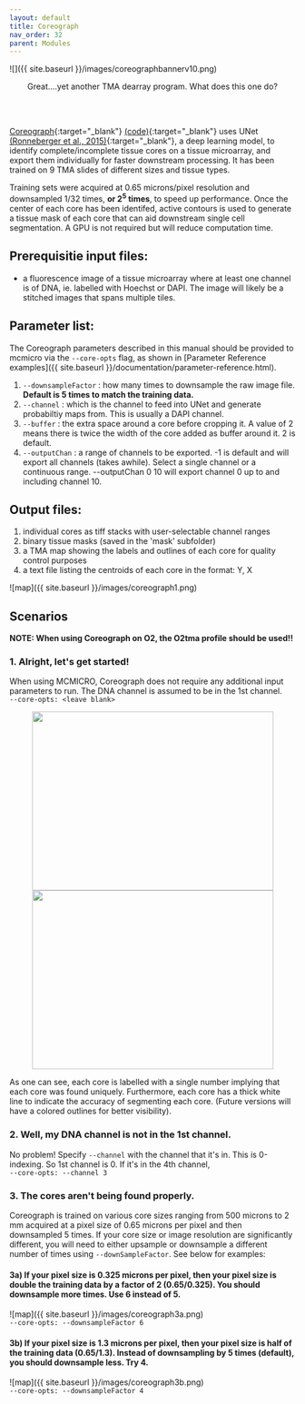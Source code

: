 ```yaml
---
layout: default
title: Coreograph
nav_order: 32
parent: Modules
---
```


![]({{ site.baseurl }}/images/coreographbannerv10.png)
<p align="center">
  Great....yet another TMA dearray program. What does this one do?
</p>
<br>
<br>

[Coreograph](https://doi.org/10.1038/s41592-021-01308-y){:target="_blank"} [(code)](https://github.com/HMS-IDAC/Coreograph){:target="_blank"} uses UNet [(Ronneberger et al., 2015)](https://arxiv.org/abs/1505.04597){:target="_blank"}, a deep learning model, to identify complete/incomplete tissue cores on a tissue microarray, and export them individually for faster downstream processing. It has been trained on 9 TMA slides of different sizes and tissue types.

Training sets were acquired at 0.65 microns/pixel resolution and downsampled 1/32 times, **or 2<sup>5</sup> times**, to speed up performance. Once the center of each core has been identifed, active contours is used to generate a tissue mask of each core that can aid downstream single cell segmentation. A GPU is not required but will reduce computation time.

## Prerequisitie input files:
- a fluorescence image of a tissue microarray where at least one channel is of DNA, ie. labelled with Hoechst or DAPI. The image will likely be a stitched images that spans multiple tiles. <br>

## Parameter list:
The Coreograph parameters described in this manual should be provided to mcmicro via the `--core-opts` flag, as shown in [Parameter Reference examples]({{ site.baseurl }}/documentation/parameter-reference.html). <br>
1. `--downsampleFactor` : how many times to downsample the raw image file. **Default is 5 times to match the training data.** <br>
2. `--channel` : which is the channel to feed into UNet and generate probabiltiy maps from. This is usually a DAPI channel. <br>
3. `--buffer` : the extra space around a core before cropping it. A value of 2 means there is twice the width of the core added as buffer around it. 2 is default. <br>
4. `--outputChan` : a range of channels to be exported. -1 is default and will export all channels (takes awhile). Select a single channel or a continuous range. --outputChan 0 10 will export channel 0 up to and including channel 10. <br>

## Output files:
1. individual cores as tiff stacks with user-selectable channel ranges
2. binary tissue masks (saved in the 'mask' subfolder)
3. a TMA map showing the labels and outlines of each core for quality control purposes<br>
4. a text file listing the centroids of each core in the format: Y, X

![map]({{ site.baseurl }}/images/coreograph1.png)<br>

## Scenarios
**NOTE: When using Coreograph on O2, the O2tma profile should be used!!**<br>
### **1. Alright, let's get started!**
When using MCMICRO, Coreograph does not require any additional input parameters to run. The DNA channel is assumed to be in the 1st channel.<br>
`--core-opts: <leave blank>`<br>
<p align="center">
<img src="{{ site.baseurl }}/images/coreograph-raw.jpg" width="425" height="315" /> <img src="{{ site.baseurl }}/images/coreograph-probmap.jpg" width="425" height="315" />
</p>
As one can see, each core is labelled with a single number implying that each core was found uniquely. Furthermore, each core has a thick white line to indicate the accuracy of segmenting each core. (Future versions will have a colored outlines for better visibility).

### **2. Well, my DNA channel is not in the 1st channel.**
No problem! Specify `--channel` with the channel that it's in. This is 0-indexing. So 1st channel is 0. If it's in the 4th channel,<br>
`--core-opts: --channel 3`

### **3. The cores aren't being found properly.**
Coreograph is trained on various core sizes ranging from 500 microns to 2 mm acquired at a pixel size of 0.65 microns per pixel and then downsampled 5 times. If your core size or image resolution are significantly different, you will need to either upsample or downsample a different number of times using `--downSampleFactor`. See below for examples:

#### 3a) If your pixel size is 0.325 microns per pixel, then your pixel size is double the training data by a factor of 2 (0.65/0.325). You should downsample more times. Use 6 instead of 5. <br>
![map]({{ site.baseurl }}/images/coreograph3a.png)<br>
`--core-opts: --downsampleFactor 6`<br>


#### 3b) If your pixel size is 1.3 microns per pixel, then your pixel size is half of the training data (0.65/1.3). Instead of downsampling by 5 times (default), you should downsample less. Try 4.
![map]({{ site.baseurl }}/images/coreograph3b.png)<br>
`--core-opts: --downsampleFactor 4`<br>




